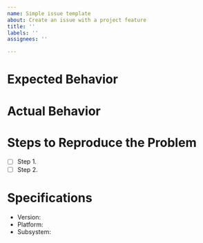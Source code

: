 ```yaml
---
name: Simple issue template
about: Create an issue with a project feature
title: ''
labels: ''
assignees: ''

---
```


# Expected Behavior

# Actual Behavior

# Steps to Reproduce the Problem

- [ ] Step 1.
- [ ] Step 2.

# Specifications

- Version:
- Platform:
- Subsystem: